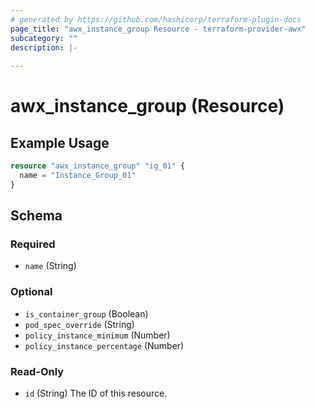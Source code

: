 ```yaml
---
# generated by https://github.com/hashicorp/terraform-plugin-docs
page_title: "awx_instance_group Resource - terraform-provider-awx"
subcategory: ""
description: |-
  
---
```


# awx_instance_group (Resource)



## Example Usage

```terraform
resource "awx_instance_group" "ig_01" {
  name = "Instance_Group_01"
}
```

<!-- schema generated by tfplugindocs -->
## Schema

### Required

- `name` (String)

### Optional

- `is_container_group` (Boolean)
- `pod_spec_override` (String)
- `policy_instance_minimum` (Number)
- `policy_instance_percentage` (Number)

### Read-Only

- `id` (String) The ID of this resource.
